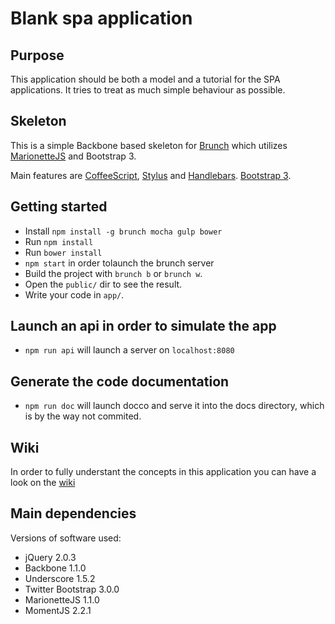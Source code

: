 # Blank spa application
## Purpose
This application should be both a model and a tutorial for the SPA applications.
It tries to treat as much simple behaviour as possible.
## Skeleton
This is a simple Backbone based skeleton for [Brunch](http://brunch.io/) which utilizes [MarionetteJS](http://marionettejs.com/) and Bootstrap 3.

Main features are [CoffeeScript](http://coffeescript.org/),
[Stylus](http://learnboost.github.com/stylus/) and
[Handlebars](http://handlebarsjs.com/).
[Bootstrap 3](http://getbootstrap.com/).

## Getting started
* Install `npm install -g brunch mocha gulp bower`
* Run `npm install`
* Run `bower install`
* `npm start` in order tolaunch the brunch server
* Build the project with `brunch b` or `brunch w`.
* Open the `public/` dir to see the result.
* Write your code in `app/`.

## Launch an api in order to simulate the app
* `npm run api` will launch a server on `localhost:8080`

## Generate the code documentation
* `npm run doc` will launch docco and serve it into the docs directory, which is by the way not commited.

## Wiki
In order to fully understant the concepts in this application you can have a look on the [wiki](https://github.com/dtklee/front-end-spa/wiki)

## Main dependencies
Versions of software used:

* jQuery 2.0.3
* Backbone 1.1.0
* Underscore 1.5.2
* Twitter Bootstrap 3.0.0
* MarionetteJS 1.1.0
* MomentJS 2.2.1
